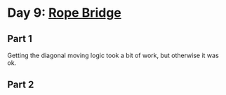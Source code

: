 # Day 9: [Rope Bridge](https://adventofcode.com/2022/day/9)

## Part 1

Getting the diagonal moving logic took a bit of work, but otherwise it was ok.

## Part 2


